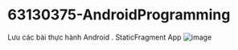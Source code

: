 # 63130375-AndroidProgramming
Lưu các bài thực hành Android
. StaticFragment App
![image](https://github.com/user-attachments/assets/71f40835-524e-4e29-b749-032ce5d07d1e)



